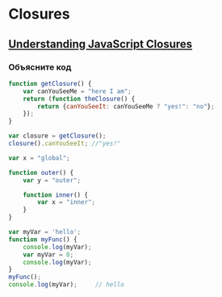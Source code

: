 # Closures

## [Understanding JavaScript Closures](https://javascriptweblog.wordpress.com/2010/10/25/understanding-javascript-closures/)

### Объясните код

```javascript
function getClosure() {
    var canYouSeeMe = "here I am";
    return (function theClosure() {
        return {canYouSeeIt: canYouSeeMe ? "yes!": "no"};
    });
}

var closure = getClosure();
closure().canYouSeeIt; //"yes!"
```

```javascript
var x = "global";

function outer() {
    var y = "outer";

    function inner() {
        var x = "inner";
    }
}
```

```javascript
var myVar = 'hello';
function myFunc() {
    console.log(myVar);
    var myVar = 0;
    console.log(myVar);
}
myFunc();
console.log(myVar);     // hello
```

